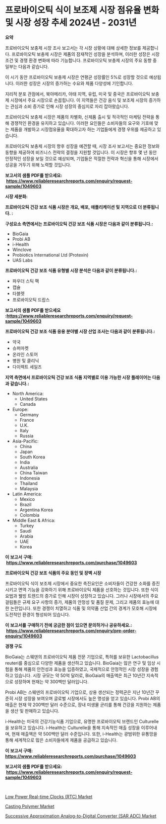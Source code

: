 <p><h1>프로바이오틱 식이 보조제 시장 점유율 변화 및 시장 성장 추세 2024년 - 2031년</h1></p><p><strong>요약</strong></p>
<p><p>프로바이오틱 보충제 시장 조사 보고서는 각 시장 상황에 대해 상세한 정보를 제공합니다. 프로바이오틱 보충제 시장은 제품의 잠재적인 성장을 분석하며, 이러한 성장은 시장 조건 및 경쟁 환경 변화에 따라 기능합니다. 프로바이오틱 보충제 시장의 주요 동향 중 일부는 다음과 같습니다.</p><p>이 시기 동안 프로바이오틱 보충제 시장은 연평균 성장률인 5%로 성장할 것으로 예상됩니다. 이러한 성장은 시장의 증가하는 수요와 제품 다양성에 기인합니다.</p><p>지리적 분포 관점에서, 북아메리카, 아태 지역, 유럽, 미국 및 중국은 프로바이오틱 보충제 시장에서 주요 시장으로 손꼽힙니다. 이 지역들은 건강 음식 및 보조제 시장의 증가하는 관심과 소비 증가로 인해 시장 성장의 중심지로 자리 잡아왔습니다.</p><p>프로바이오틱 보충제 시장은 제품의 차별화, 신제품 출시 및 적극적인 마케팅 전략을 통해 경쟁적인 환경을 유지하고 있습니다. 이러한 요인들은 소비자들의 요구와 기호에 맞는 제품을 개발하고 시장점유율을 확대하고자 하는 기업들에게 경쟁 우위를 제공하고 있습니다.</p><p>프로바이오틱 보충제 시장의 향후 성장을 예견할 때, 시장 조사 보고서는 중요한 정보와 동향을 제공하여 비즈니스 전략의 결정을 지원할 것입니다. 이 시장은 향후 몇 년 동안 안정적인 성장을 보일 것으로 예상되며, 기업들은 적절한 전략과 혁신을 통해 시장에서 성공을 거두기 위해 노력할 것입니다.</p></p>
<p><strong>보고서의 샘플 PDF를 받으세요: &nbsp;<a href="https://www.reliableresearchreports.com/enquiry/request-sample/1049603">https://www.reliableresearchreports.com/enquiry/request-sample/1049603</a></strong></p>
<p><strong>시장 세분화:</strong></p>
<p><strong> 프로바이오틱 건강 보조 식품 시장은 개요, 배포, 애플리케이션 및 지역으로 더 분류됩니다. :</strong></p>
<p><strong>구성요소 측면에서는 프로바이오틱 건강 보조 식품 시장은 다음과 같이 분류됩니다.:</strong></p>
<p><ul><li>BioGaia</li><li>Probi AB</li><li>i-Health</li><li>Winclove</li><li>Probiotics International Ltd (Protexin)</li><li>UAS Labs</li></ul></p>
<p><strong> 프로바이오틱 건강 보조 식품 유형별 시장 분석은 다음과 같이 분류됩니다.:</strong></p>
<p><ul><li>파우더 스틱 팩</li><li>캡슐</li><li>타블렛</li><li>프로바이오틱 드랍스</li></ul></p>
<p><strong>보고서의 샘플 PDF를 받으세요 :<a href="https://www.reliableresearchreports.com/enquiry/request-sample/1049603">https://www.reliableresearchreports.com/enquiry/request-sample/1049603</a></strong></p>
<p><strong> 프로바이오틱 건강 보조 식품 응용 분야별 시장 산업 조사는 다음과 같이 분류됩니다.:</strong></p>
<p><ul><li>약국</li><li>슈퍼마켓</li><li>온라인 스토어</li><li>병원 및 클리닉</li><li>다이렉트 세일즈</li></ul></p>
<p><strong>지역 측면에서 프로바이오틱 건강 보조 식품 지역별로 이용 가능한 시장 플레이어는 다음과 같습니다.:</strong></p>
<p><ul>
    <li>
        North America:
        <ul>
            <li>United States</li>
            <li>Canada</li>
        </ul>
    </li>
    <li>
        Europe:
        <ul>
            <li>Germany</li>
            <li>France</li>
            <li>U.K.</li>
            <li>Italy</li>
            <li>Russia</li>
        </ul>
    </li>
    <li>
        Asia-Pacific:
        <ul>
            <li>China</li>
            <li>Japan</li>
            <li>South Korea</li>
            <li>India</li>
            <li>Australia</li>
            <li>China Taiwan</li>
            <li>Indonesia</li>
            <li>Thailand</li>
            <li>Malaysia</li>
        </ul>
    </li>
    <li>
        Latin America:
        <ul>
            <li>Mexico</li>
            <li>Brazil</li>
            <li>Argentina Korea</li>
            <li>Colombia</li>
        </ul>
    </li>
    <li>
        Middle East & Africa:
        <ul>
            <li>Turkey</li>
            <li>Saudi</li>
            <li>Arabia</li>
            <li>UAE</li>
            <li>Korea</li>
        </ul>
    </li>
    </ul></p>
<p><strong>이 보고서 구매: &nbsp;<a href="https://www.reliableresearchreports.com/purchase/1049603">https://www.reliableresearchreports.com/purchase/1049603</a></strong></p>
<p><strong>프로바이오틱 건강 보조 식품의 주요 동인 및 장벽 시장</strong></p>
<p><p>프로바이오틱 식이 보조제 시장에서 중요한 촉진요인은 소비자들이 건강한 소화를 증진시키고 면역 기능을 강화하기 위해 프로바이오틱 제품을 선호하는 것입니다. 또한 식이 요법과 웰빙 트렌드의 증가로 인해 시장이 성장하고 있습니다. 그러나 시장에서의 주요 걸림돌은 규제 요구 사항의 증가, 제품의 안정성 및 품질 문제, 그리고 제품의 효능에 대한 논란입니다. 또한 경쟁이 치열하고 식품 및 의약품 산업 간의 경계가 모호해 시장에 도전적인 환경이 형성되어 있습니다.</p></p>
<p><strong>이 보고서를 구매하기 전에 궁금한 점이 있으면 문의하거나 공유하세요.: &nbsp;<a href="https://www.reliableresearchreports.com/enquiry/pre-order-enquiry/1049603">https://www.reliableresearchreports.com/enquiry/pre-order-enquiry/1049603</a></strong></p>
<p><strong>경쟁 구도</strong></p>
<p><p>BioGaia는 스웨덴의 프로바이오틱 제품 전문 기업으로, 특허를 보유한 Lactobacillus reuteri를 중심으로 다양한 제품을 생산하고 있습니다. BioGaia는 많은 연구 및 임상 시험을 통해 제품의 안전성과 효능을 입증하였고, 국제적으로 안정적인 시장 성장을 경험하고 있습니다. 시장 규모는 약 50억 달러로, BioGaia의 매출액은 최근 10년간 지속적으로 성장하며 현재는 약 300백만 달러입니다.</p><p>Probi AB는 스웨덴의 프로바이오틱 기업으로, 상용 생산되는 정력균은 지난 10년간 꾸준히 시장 성장을 보여오며 글로벌 시장에서도 높은 명성을 얻고 있습니다. Probi AB의 매출은 현재 약 200백만 달러 수준으로, 장내 미생물 균리를 통해 건강을 지원하는 제품을 생산 및 판매하고 있습니다.</p><p>i-Health는 미국의 건강기능식품 기업으로, 유명한 프로바이오틱 브랜드인 Culturelle을 보유하고 있습니다. i-Health는 Culturelle을 통해 지속적인 매출 성장을 이루어내며, 현재 매출액은 약 500백만 달러 수준입니다. 또한, i-Health는 광범위한 유통망을 통해 세계적으로 많은 소비자들에게 제품을 공급하고 있습니다.</p></p>
<p><strong>이 보고서 구매: &nbsp; <a href="https://www.reliableresearchreports.com/purchase/1049603">https://www.reliableresearchreports.com/purchase/1049603</a></strong></p>
<p><strong>보고서의 샘플 PDF를 받으세요: &nbsp;<a href="https://www.reliableresearchreports.com/enquiry/request-sample/1049603">https://www.reliableresearchreports.com/enquiry/request-sample/1049603</a></strong><strong></strong></p>
<p>&nbsp;</p>
<p><p><a href="https://view.publitas.com/reportprime-1/low-power-real-time-clocks-rtc-market-size-share-trends-analysis-report-by-application-regional-outlook-competitive-strategies-and-segment-forecasts-2023-2030/">Low Power Real-time Clocks (RTC) Market</a></p><p><a href="https://github.com/Glendatilghmankmgz0rbhwpy/Market-Research-Report-List-1/blob/main/casting-polymer-market.md">Casting Polymer Market</a></p><p><a href="https://view.publitas.com/reportprime-1/successive-approximation-analog-to-digital-converter-sar-adc-market-size-share-trends-analysis-report-by-material-by-type-by-end-user-by-region-and-segment-forecasts-2023-2030/">Successive Approximation Analog-to-Digital Converter (SAR ADC) Market</a></p></p>
